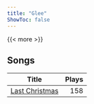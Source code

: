 ```yaml
---
title: "Glee"
ShowToc: false
---
```


{{< more >}}

## Songs
Title | Plays 
----- | -----: 
[Last Christmas](/songs/last-christmas) | 158

